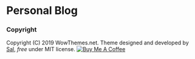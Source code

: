 # Personal Blog

### Copyright
Copyright (C) 2019 WowThemes.net.
Theme designed and developed by [Sal](https://www.wowthemes.net), *free* under MIT license. 
<a href="https://www.wowthemes.net/donate/" target="_blank"><img src="https://www.buymeacoffee.com/assets/img/custom_images/orange_img.png" alt="Buy Me A Coffee" style="height: auto !important;width: auto !important;" ></a>
